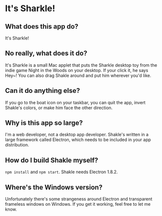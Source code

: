 # It's Sharkle!

## What does this app do?

It's Sharkle!

## No really, what does it do?

It's Sharkle is a small Mac applet that puts the Sharkle desktop toy from the indie game Night in the Woods on your desktop. If your click it, he says Hey~! You can also drag Shakle around and put him wherever you'd like.

## Can it do anything else?

If you go to the boat icon on your taskbar, you can quit the app, invert Shakle's colors, or make him face the other direction.

## Why is this app so large?

I'm a web developer, not a desktop app developer. Shakle's written in a large framework called Electron, which needs to be included in your app distribution.

## How do I build Shakle myself?

`npm install` and `npm start`. Shakle needs Electron 1.8.2.

## Where's the Windows version?

Unfortunately there's some strangeness around Electron and transparent frameless windows on Windows. If you get it working, feel free to let me know.